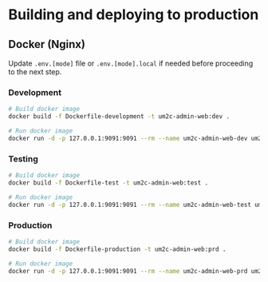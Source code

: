 # Building and deploying to production

## Docker (Nginx)

Update `.env.[mode]` file or `.env.[mode].local` if needed before proceeding to the next step.

### Development

```bash
# Build docker image
docker build -f Dockerfile-development -t um2c-admin-web:dev .

# Run docker image
docker run -d -p 127.0.0.1:9091:9091 --rm --name um2c-admin-web-dev um2c-admin-web:dev
```

### Testing

```bash
# Build docker image
docker build -f Dockerfile-test -t um2c-admin-web:test .

# Run docker image
docker run -d -p 127.0.0.1:9091:9091 --rm --name um2c-admin-web-test um2c-admin-web:test
```

### Production

```bash
# Build docker image
docker build -f Dockerfile-production -t um2c-admin-web:prd .

# Run docker image
docker run -d -p 127.0.0.1:9091:9091 --rm --name um2c-admin-web-prd um2c-admin-web:prd
```

